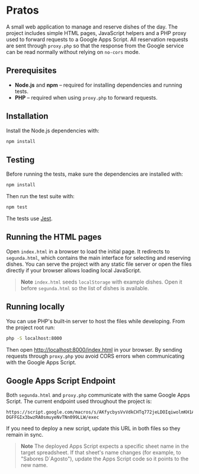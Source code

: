 # Pratos

A small web application to manage and reserve dishes of the day. The project includes simple HTML pages, JavaScript helpers and a PHP proxy used to forward requests to a Google Apps Script. All reservation requests are sent through `proxy.php` so that the response from the Google service can be read normally without relying on `no-cors` mode.


## Prerequisites

- **Node.js** and **npm** – required for installing dependencies and running tests.
- **PHP** – required when using `proxy.php` to forward requests.

## Installation

Install the Node.js dependencies with:

```bash
npm install
```

## Testing

Before running the tests, make sure the dependencies are installed with:

```bash
npm install
```

Then run the test suite with:

```bash
npm test
```

The tests use [Jest](https://jestjs.io/).

## Running the HTML pages

Open `index.html` in a browser to load the initial page. It redirects to `segunda.html`, which contains the main interface for selecting and reserving dishes. You can serve the project with any static file server or open the files directly if your browser allows loading local JavaScript.

> **Note**
> `index.html` seeds `localStorage` with example dishes. Open it before `segunda.html` so the list of dishes is available.
## Running locally

You can use PHP's built‑in server to host the files while developing. From the
project root run:

```bash
php -S localhost:8000
```

Then open <http://localhost:8000/index.html> in your browser. By sending
requests through `proxy.php` you avoid CORS errors when communicating with the
Google Apps Script.

## Google Apps Script Endpoint

Both `segunda.html` and `proxy.php` communicate with the same Google Apps Script.
The current endpoint used throughout the project is:

```
https://script.google.com/macros/s/AKfycbysVvVdkCHTq772jeLDOIqiwolmKH1AjlzCH-DGFFGIx3bwzRA0smuyeNvTNn099LLW/exec
```

If you need to deploy a new script, update this URL in both files so they remain in sync.

> **Note**
> The deployed Apps Script expects a specific sheet name in the target spreadsheet.
> If that sheet's name changes (for example, to "Sabores D´Agosto"), update the Apps Script code so it points to the new name.
